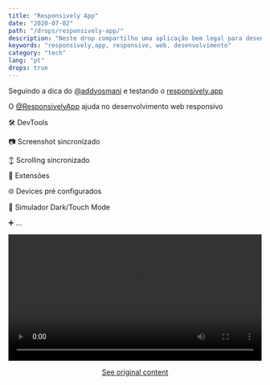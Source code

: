 ```yaml
---
title: "Responsively App"
date: "2020-07-02"
path: "/drops/responsively-app/"
description: "Neste drop compartilho uma aplicação bem legal para desenvolvimento web responsivo."
keywords: "responsively,app, responsive, web, desenvolvimento"
category: "tech"
lang: "pt"
drops: true
---
```


<div class="drop">

Seguindo a dica do [@addyosmani](https://twitter.com/addyosmani) e testando o [responsively.app](https://responsively.app)

O [@ResponsivelyApp](https://twitter.com/ResponsivelyApp) ajuda no desenvolvimento web responsivo

🛠 DevTools

📷 Screenshot sincronizado

↕️ Scrolling sincronizado

🧩 Extensões

🌐 Devices pré configurados

🎨 Simulador Dark/Touch Mode

➕ ...

<video class="post-video" style="margin-bottom: 0;min-height: auto;" src="https://video.twimg.com/ext_tw_video/1278722154683564033/pu/vid/1252x718/wSWdy78VpIMvAVIp.mp4?tag=10" width="100%" controls autoplay loop playsinline></video>

<center class="center-original-content">
<a href="https://twitter.com/i/status/1278722201752162304" target="_blank" rel="noopener noreferrer">See original content</a>
</center>

</div>
